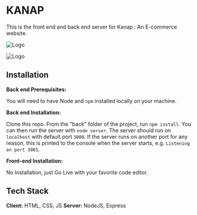
# KANAP

This is the front end and back end server for Kanap : An E-commerce website.

![Logo](https://i.postimg.cc/DZmps8rm/KANAP-2.png)

![Logo](https://i.postimg.cc/Y2hTLyR8/KANAP-1.png)


## Installation



**Back end Prerequisites:** 

You will need to have Node and `npm` installed locally on your machine.

**Back end Installation:** 

Clone this repo. From the "back" folder of the project, run `npm install`. You
can then run the server with `node server`.
The server should run on `localhost` with default port `3000`. If the
server runs on another port for any reason, this is printed to the
console when the server starts, e.g. `Listening on port 3001`.

**Front-end Installation:** 

No Installation, just Go Live with your favorite code editor.
## Tech Stack

**Client:** HTML, CSS, JS
**Server:** NodeJS, Express


